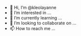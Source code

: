 - 👋 Hi, I’m @kleolayanne
- 👀 I’m interested in ...
- 🌱 I’m currently learning ...
- 💞️ I’m looking to collaborate on ...
- 📫 How to reach me ...

<!---
kleolayanne/kleolayanne is a ✨ special ✨ repository because its `README.md` (this file) appears on your GitHub profile.
You can click the Preview link to take a look at your changes.
--->
